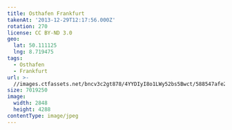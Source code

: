```yaml
---
title: Osthafen Frankfurt
takenAt: '2013-12-29T12:17:56.000Z'
rotation: 270
license: CC BY-ND 3.0
geo:
  lat: 50.111125
  lng: 8.719475
tags:
  - Osthafen
  - Frankfurt
url: >-
  //images.ctfassets.net/bncv3c2gt878/4YYDIyI8o1LWy52bs5Bwct/588547afe21bc3d4f4a3c879c8c8a6a3/osthafen-frankfurt_11625525564_o
size: 7019250
image:
  width: 2848
  height: 4288
contentType: image/jpeg
---
```


